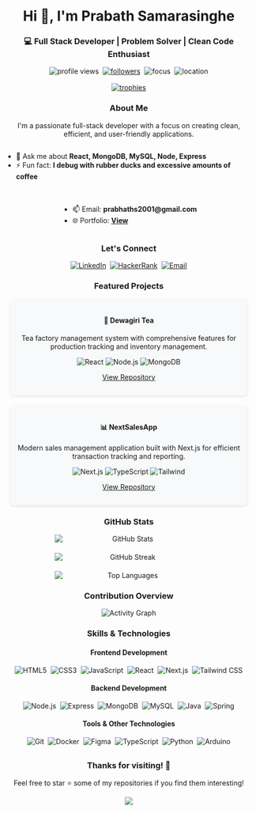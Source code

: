 <h1 align="center">Hi 👋, I'm Prabath Samarasinghe</h1>
<h3 align="center">💻 Full Stack Developer | Problem Solver | Clean Code Enthusiast</h3>

<!-- Profile Badges - Responsive -->
<div align="center" style="display: flex; flex-wrap: wrap; justify-content: center; gap: 8px; margin-bottom: 16px;">
  <img src="https://komarev.com/ghpvc/?username=prabathsamarasinghe&label=Profile%20views&color=0e75b6&style=flat" alt="profile views" />
  <a href="https://github.com/prabathsamarasinghe?tab=followers">
    <img src="https://img.shields.io/github/followers/prabathsamarasinghe?style=social" alt="followers" />
  </a>
  <img src="https://img.shields.io/badge/Focus-Full%20Stack%20Development-brightgreen" alt="focus" />
  <img src="https://img.shields.io/badge/Location-Sri%20Lanka-blue" alt="location" />
</div>

<!-- Light mode trophy - Responsive -->
<div align="center" style="overflow-x: auto;">
  <a href="https://github.com/ryo-ma/github-profile-trophy">
    <img src="https://github-profile-trophy.vercel.app/?username=prabathsamarasinghe&theme=flat&row=1&column=6&margin-w=15&margin-h=15" alt="trophies" style="max-width: 100%;" />
  </a>
</div>

<!-- About Me - Responsive -->
<div align="center">
  <h3>About Me</h3>
  <p>I'm a passionate full-stack developer with a focus on creating clean, efficient, and user-friendly applications.</p>
  
  <div style="display: flex; flex-wrap: wrap; justify-content: center; gap: 20px; max-width: 800px; margin: 0 auto;">
    <div style="text-align: left;">
      <ul>
        <li>💬 Ask me about <strong>React, MongoDB, MySQL, Node, Express</strong></li>
        <li>⚡ Fun fact: <strong>I debug with rubber ducks and excessive amounts of coffee</strong></li>
      </ul>
    </div>
    <div style="text-align: left;">
      <ul>
        <li>📫 Email: <strong>prabhaths2001@gmail.com</strong></li>
        <li>🌐 Portfolio: <a href="https://prabhath.pages.dev/"><strong>View</strong></a></li>
      </ul>
    </div>
  </div>
</div>

<!-- Connect with me - Responsive -->
<div align="center" style="margin: 20px 0;">
  <h3>Let's Connect</h3>
  <div style="display: flex; flex-wrap: wrap; justify-content: center; gap: 8px;">
    <a href="https://linkedin.com/in/prabaths-cse22" target="_blank">
      <img src="https://img.shields.io/badge/LinkedIn-0077B5?style=for-the-badge&logo=linkedin&logoColor=white" alt="LinkedIn" />
    </a>
    <a href="https://www.hackerrank.com/kpp_sahodarayo" target="_blank">
      <img src="https://img.shields.io/badge/HackerRank-00EA64?style=for-the-badge&logo=hackerrank&logoColor=white" alt="HackerRank" />
    </a>
    <a href="mailto:prabhaths2001@gmail.com">
      <img src="https://img.shields.io/badge/Email-D14836?style=for-the-badge&logo=gmail&logoColor=white" alt="Email" />
    </a>
  </div>
</div>

<!-- Featured Projects - Responsive Grid -->
<h3 align="center">Featured Projects</h3>
<div style="display: flex; flex-wrap: wrap; justify-content: center; gap: 20px; max-width: 1000px; margin: 0 auto;">
  <div style="flex: 1; min-width: 300px; max-width: 450px; padding: 15px; border-radius: 8px; background: #f8f9fa; box-shadow: 0 2px 5px rgba(0,0,0,0.1);">
    <h4 align="center">🍃 Dewagiri Tea</h4>
    <p align="center">Tea factory management system with comprehensive features for production tracking and inventory management.</p>
    <p align="center">
      <img src="https://img.shields.io/badge/React-61DAFB?style=flat&logo=react&logoColor=black" alt="React" />
      <img src="https://img.shields.io/badge/Node.js-339933?style=flat&logo=nodedotjs&logoColor=white" alt="Node.js" />
      <img src="https://img.shields.io/badge/MongoDB-47A248?style=flat&logo=mongodb&logoColor=white" alt="MongoDB" />
    </p>
    <p align="center"><a href="https://github.com/PrabathSamarasinghe/Dewagiri-Tea.git">View Repository</a></p>
  </div>
  
  <div style="flex: 1; min-width: 300px; max-width: 450px; padding: 15px; border-radius: 8px; background: #f8f9fa; box-shadow: 0 2px 5px rgba(0,0,0,0.1);">
    <h4 align="center">📊 NextSalesApp</h4>
    <p align="center">Modern sales management application built with Next.js for efficient transaction tracking and reporting.</p>
    <p align="center">
      <img src="https://img.shields.io/badge/Next.js-000000?style=flat&logo=nextdotjs&logoColor=white" alt="Next.js" />
      <img src="https://img.shields.io/badge/TypeScript-3178C6?style=flat&logo=typescript&logoColor=white" alt="TypeScript" />
      <img src="https://img.shields.io/badge/Tailwind-06B6D4?style=flat&logo=tailwindcss&logoColor=white" alt="Tailwind" />
    </p>
    <p align="center"><a href="https://github.com/PrabathSamarasinghe/NextSalesApp.git">View Repository</a></p>
  </div>
</div>
<!-- GitHub Stats - Responsive -->
<h3 align="center">GitHub Stats</h3>
<div align="center" style="display: flex; flex-wrap: wrap; justify-content: center; gap: 20px; margin: 0 auto; max-width: 900px;">
  <img src="https://github-readme-stats.vercel.app/api?username=prabathsamarasinghe&show_icons=true&theme=default&hide_border=true&count_private=true" alt="GitHub Stats" style="max-width: 100%; min-width: 300px;" />
  <img src="https://github-readme-streak-stats.herokuapp.com/?user=prabathsamarasinghe&theme=default&hide_border=true" alt="GitHub Streak" style="max-width: 100%; min-width: 300px;" />
</div>
<div align="center" style="margin-top: 20px;">
  <img src="https://github-readme-stats.vercel.app/api/top-langs/?username=prabathsamarasinghe&layout=compact&theme=default&hide_border=true" alt="Top Languages" style="max-width: 100%; min-width: 300px;" />
</div>

<!-- Activity Graph - Responsive -->
<h3 align="center">Contribution Overview</h3>
<div align="center" style="overflow-x: auto;">
  <img src="https://github-readme-activity-graph.vercel.app/graph?username=prabathsamarasinghe&theme=github-light&hide_border=true" alt="Activity Graph" style="max-width: 100%;" />
</div>

<!-- Skills & Technologies - Responsive -->
<h3 align="center">Skills & Technologies</h3>
<div align="center" style="max-width: 1000px; margin: 0 auto;">
  <h4>Frontend Development</h4>
  <div style="display: flex; flex-wrap: wrap; justify-content: center; gap: 8px; margin-bottom: 15px;">
    <img src="https://img.shields.io/badge/HTML5-E34F26?style=for-the-badge&logo=html5&logoColor=white" alt="HTML5" />
    <img src="https://img.shields.io/badge/CSS3-1572B6?style=for-the-badge&logo=css3&logoColor=white" alt="CSS3" />
    <img src="https://img.shields.io/badge/JavaScript-F7DF1E?style=for-the-badge&logo=javascript&logoColor=black" alt="JavaScript" />
    <img src="https://img.shields.io/badge/React-61DAFB?style=for-the-badge&logo=react&logoColor=black" alt="React" />
    <img src="https://img.shields.io/badge/Next.js-000000?style=for-the-badge&logo=nextdotjs&logoColor=white" alt="Next.js" />
    <img src="https://img.shields.io/badge/Tailwind_CSS-06B6D4?style=for-the-badge&logo=tailwindcss&logoColor=white" alt="Tailwind CSS" />
  </div>
  
  <h4>Backend Development</h4>
  <div style="display: flex; flex-wrap: wrap; justify-content: center; gap: 8px; margin-bottom: 15px;">
    <img src="https://img.shields.io/badge/Node.js-339933?style=for-the-badge&logo=nodedotjs&logoColor=white" alt="Node.js" />
    <img src="https://img.shields.io/badge/Express-000000?style=for-the-badge&logo=express&logoColor=white" alt="Express" />
    <img src="https://img.shields.io/badge/MongoDB-47A248?style=for-the-badge&logo=mongodb&logoColor=white" alt="MongoDB" />
    <img src="https://img.shields.io/badge/MySQL-4479A1?style=for-the-badge&logo=mysql&logoColor=white" alt="MySQL" />
    <img src="https://img.shields.io/badge/Java-ED8B00?style=for-the-badge&logo=openjdk&logoColor=white" alt="Java" />
    <img src="https://img.shields.io/badge/Spring-6DB33F?style=for-the-badge&logo=spring&logoColor=white" alt="Spring" />
  </div>
  
  <h4>Tools & Other Technologies</h4>
  <div style="display: flex; flex-wrap: wrap; justify-content: center; gap: 8px;">
    <img src="https://img.shields.io/badge/Git-F05032?style=for-the-badge&logo=git&logoColor=white" alt="Git" />
    <img src="https://img.shields.io/badge/Docker-2496ED?style=for-the-badge&logo=docker&logoColor=white" alt="Docker" />
    <img src="https://img.shields.io/badge/Figma-F24E1E?style=for-the-badge&logo=figma&logoColor=white" alt="Figma" />
    <img src="https://img.shields.io/badge/TypeScript-3178C6?style=for-the-badge&logo=typescript&logoColor=white" alt="TypeScript" />
    <img src="https://img.shields.io/badge/Python-3776AB?style=for-the-badge&logo=python&logoColor=white" alt="Python" />
    <img src="https://img.shields.io/badge/Arduino-00979D?style=for-the-badge&logo=arduino&logoColor=white" alt="Arduino" />
  </div>
</div>

<!-- Footer - Responsive -->
<div align="center" style="margin-top: 30px;">
  <h3>Thanks for visiting! 🙏</h3>
  <p>Feel free to star ⭐ some of my repositories if you find them interesting!</p>
  <img src="https://capsule-render.vercel.app/api?type=waving&color=0:3498db,100:8e44ad&height=100&section=footer" style="max-width: 100%;" />
</div>

